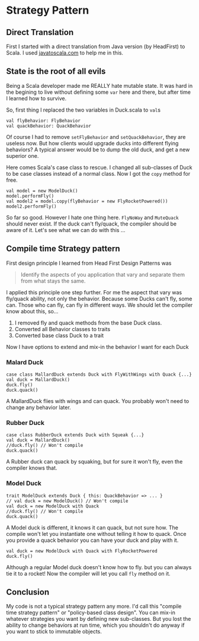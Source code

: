 Strategy Pattern
================
## Direct Translation
First I started with a direct translation from Java version (by HeadFirst) to Scala.
I used [javatoscala.com](http://javatoscala.com/) to help me in this.

## State is the root of all evils
Being a Scala developer made me REALLY hate mutable state. It was hard in the begining to live without defining some `var` here and there, but after time I learned how to survive.

So, first thing I replaced the two variables in Duck.scala to `val`s
```
val flyBehavior: FlyBehavior
val quackBehavior: QuackBehavior
```
Of course I had to remove `setFlyBehavior` and `setQuackBehavior`, they are useless now. But how clients would upgrade ducks into different flying behaviors? A typical answer would be to dump the old duck, and get a new superior one.   

Here comes Scala's case class to rescue. I changed all sub-classes of Duck to be case classes instead of a normal class. Now I got the `copy` method for free.
```
val model = new ModelDuck()
model.performFly()
val model2 = model.copy(flyBehavior = new FlyRocketPowered())
model2.performFly()
```
So far so good. However I hate one thing here.
`FlyNoWay` and `MuteQuack` should never exist. If the duck can't fly/quack, the compiler should be aware of it. Let's see what we can do with this ...

## Compile time Strategy pattern
First design principle I learned from Head First Design Patterns was
> Identify the aspects of you application that vary and separate them from what stays the same.

I applied this principle one step further. For me the aspect that vary was fly/quack ability, not only the behavior. Because some Ducks can't fly, some can. Those who can fly, can fly in different ways.
We should let the compiler know about this, so...   
1. I removed fly and quack methods from the base Duck class.
2. Converted all Behavior classes to traits
3. Converted base class Duck to a trait

Now I have options to extend and mix-in the behavior I want for each Duck
### Malard Duck
```
case class MallardDuck extends Duck with FlyWithWings with Quack {...}
val duck = MallardDuck()
duck.fly()
duck.quack()
```
A MallardDuck flies with wings and can quack. You probably won't need to change any behavior later. 

### Rubber Duck
```
case class RubberDuck extends Duck with Squeak {...}
val duck = MallardDuck()
//duck.fly() // Won't compile
duck.quack()
```
A Rubber duck can quack by squaking, but for sure it won't fly, even the compiler knows that.

### Model Duck
```
trait ModelDuck extends Duck { this: QuackBehavior => ... }
// val duck = new ModelDuck() // Won't compile
val duck = new ModelDuck with Quack
//duck.fly() // Won't compile
duck.quack()
```
A Model duck is different, it knows it can quack, but not sure how. The compile won't let you instantiate one without telling it how to quack.
Once you provide a quack behavior you can have your duck and play with it.
```
val duck = new ModelDuck with Quack with FlyRocketPowered
duck.fly()
``` 
Although a regular Model duck doesn't know how to fly. but you can always tie it to a rocket!
Now the compiler will let you call `fly` method on it.

## Conclusion
My code is not a typical strategy pattern any more. I'd call this "compile time strategy pattern" or "policy-based class design". 
You can mix-in whatever strategies you want by defining new sub-classes. But you lost the ability to change behaviors at run time, which you shouldn't do anyway if you want to stick to immutable objects.
